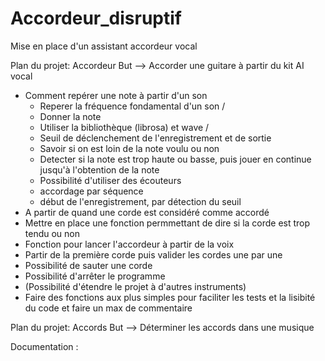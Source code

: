 # Accordeur_disruptif

Mise en place d'un assistant accordeur vocal 

Plan du projet: Accordeur
But --> Accorder une guitare à partir du kit AI vocal
- Comment repérer une note à partir d'un son
    * Reperer la fréquence fondamental d'un son /
    * Donner la note
    * Utiliser la bibliothèque (librosa) et wave /
    * Seuil de déclenchement de l'enregistrement et de sortie
    * Savoir si on est loin de la note voulu ou non
    * Detecter si la note est trop haute ou basse, puis jouer en continue jusqu'à l'obtention de la note
    * Possibilité d'utiliser des écouteurs
    * accordage par séquence 
    * début de l'enregistrement, par détection du seuil
- A partir de quand une corde est considéré comme accordé
- Mettre en place une fonction permmettant de dire si la corde est trop tendu ou non 
- Fonction pour lancer l'accordeur à partir de la voix
- Partir de la première corde puis valider les cordes une par une
- Possibilité de sauter une corde
- Possibilité d'arrêter le programme
- (Possibilité d'étendre le projet à d'autres instruments)
- Faire des fonctions aux plus simples pour faciliter les tests et la lisibité du code et faire un max de commentaire


Plan du projet: Accords
But --> Déterminer les accords dans une musique

Documentation :

